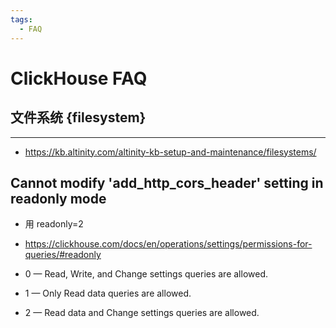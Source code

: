 ```yaml
---
tags:
  - FAQ
---
```


# ClickHouse FAQ

## 文件系统 {filesystem}

---

- https://kb.altinity.com/altinity-kb-setup-and-maintenance/filesystems/

## Cannot modify 'add_http_cors_header' setting in readonly mode

- 用  readonly=2

- https://clickhouse.com/docs/en/operations/settings/permissions-for-queries/#readonly

- 0 — Read, Write, and Change settings queries are allowed.
- 1 — Only Read data queries are allowed.
- 2 — Read data and Change settings queries are allowed.
